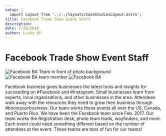 ```yaml
---
setup: |
  import Layout from '../../layouts/CaseStudiesLayout.astro';
title: Facebook Trade Show Event Staff
description:
date: 7/20/2018
author: Lucky XP
---
```


# Facebook Trade Show Event Staff

![Facebook BA Team in front of photo background](https://edrosillo.sirv.com/Case%20Studies/FacebookTradeShowsEventStaff/FacebookTradeShow1.jpg)
![Facebook BA team member](https://edrosillo.sirv.com/Case%20Studies/FacebookTradeShowsEventStaff/FacebookTradeShow2.jpg)
![Facebook BA](https://edrosillo.sirv.com/Case%20Studies/FacebookTradeShowsEventStaff/FacebookTradeShow4.png)

Facebook business gives businesses the latest tools and insights for succeeding on #Facebook and #Instagram. Small businesses learn from experts, local organizations, and other businesses in the area. Attendees walk away with the resources they need to grow their business through #boostyourbusiness.
Our team works these events all over the US, Canada, and Puerto Rico. We have been the Facebook team since Feb. 2017. Our team works the Registration desk, photo team leads, wayfinders, and more. Each event could need something different based on the number of attendees at the event. These teams are tons of fun for our teams!

